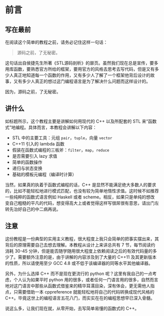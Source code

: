 前言
========================================

## 写在最前

在阅读这个简单的教程之前，请务必记住这样一句话：

> 源码之前，了无秘密。

这句话出自侯捷先生所著《STL源码剖析》的扉页。虽然我们现在总是宣传，要多用库函数，要熟悉官方所给的框架，要用官方的风格去思考去写代码，但是又有多少人真正地知道每一个函数的作用，又有多少人了解了一个框架他背后设计的故事，又有多少人真正的想过这门编程语言是为了解决什么问题而这样设计的。

因为，源码之前，了无秘密。

## 讲什么

如标题所示，这个教程主要是讲解如何用现代的 C++ 以及所配套的 STL 来“函数式”地编程。具体而言，本教程会讲解以下内容：

* STL 中的主要工具：元组 `pair`，`tuple`，向量 `vector`
* C++11 引入的 lambda 函数
* 假装在函数式编程的三板斧：`filter`，`map`，`reduce`
* 是否需要引入 lazy 求值
* 简单的函数操作
* 递归与状态变换
* 基础的模板元编程（编译时计算）

当然，如果真的执着于函数式编程的话，C++ 是显然不能满足绝大多数人的要求的，比如不能轻松地进行模式匹配，也没有较为简单地惰性求值。这时候不如推荐一些纯粹的函数式语言例如 Haskell 或者 scheme。相反，如果只是单纯的想改变自己粗糙的平凡的代码，想变得高大上或者觉得这样写很屌很有意思，请出门左转先治好自己的中二病再说。

## 注意

这份教程是一份典型的实用主义教程，很大程度上我只会简单的把事实摆出来，其背后的原理需要自己去想去理解。本教程从设计上来讲总共有 7 节，每节阅读约消耗 30-45 分钟，但是能否随学随用很大程度上依赖阅读之后的有效代码量的多少了。需要额外注意的是，由于讲解的内容涉及到了大量的 C++11 及其更新版本的性质，所以请使用至少 GCC 4.8 或不低于该编译器的同等水平其他编译器。

另外，为什么选择 C++ 而不是现在更流行的 python 呢？这里有我自己的一点考虑，个人认为如果平时 python 用的很多，或者任何一门语言用的很多，自然而言地对这门语言中那些从函数式借鉴来的精华耳濡目染，深有体会，更无需他人指点，只需要借助一本 cppreference 就能轻松地将自己的代码转换成现代风格的 C++。毕竟这世上的编程语言五花八门，而实实在在的编程思想早已深入骨髓。

说这么多，让我们现在就，从零开始，去写简单易懂的函数式的 C++。
